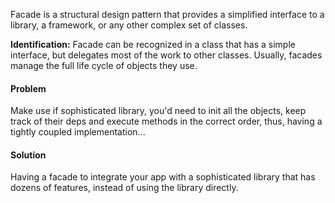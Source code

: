 Facade is a structural design pattern that provides a simplified interface to a library, a framework, or any other complex set of classes.

**Identification:** Facade can be recognized in a class that has a simple interface, but delegates most of the work to other classes. Usually, facades manage the full life cycle of objects they use.

#### Problem

Make use if sophisticated library, you'd need to init all the objects, keep track of their deps and execute methods in the correct order, thus, having a tightly coupled implementation...

#### Solution

Having a facade to integrate your app with a sophisticated library that has dozens of features, instead of using the library directly.